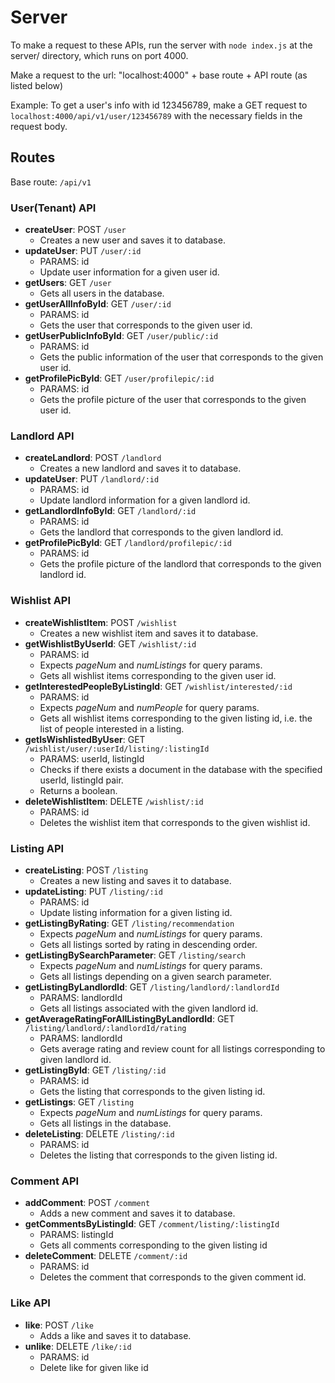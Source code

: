 # Server

To make a request to these APIs, run the server with `node index.js` at the server/ directory, which runs on port 4000.

Make a request to the url: "localhost:4000" + base route + API route (as listed below)

Example: To get a user's info with id 123456789, make a GET request to `localhost:4000/api/v1/user/123456789` with the necessary fields in the request body.

## Routes
Base route: `/api/v1`

### __User(Tenant)__ API
- **createUser**: POST `/user`
    - Creates a new user and saves it to database.
- **updateUser**: PUT `/user/:id`
    - PARAMS: id
    - Update user information for a given user id.
- **getUsers**: GET `/user`
    - Gets all users in the database.
- **getUserAllInfoById**: GET `/user/:id`
    - PARAMS: id
    - Gets the user that corresponds to the given user id.
- **getUserPublicInfoById**: GET `/user/public/:id`
    - PARAMS: id
    - Gets the public information of the user that corresponds to the given user id.
- **getProfilePicById**: GET `/user/profilepic/:id`
    - PARAMS: id
    - Gets the profile picture of the user that corresponds to the given user id.

### __Landlord API__
- **createLandlord**: POST `/landlord`
    - Creates a new landlord and saves it to database.
- **updateUser**: PUT `/landlord/:id`
    - PARAMS: id
    - Update landlord information for a given landlord id.
- **getLandlordInfoById**: GET `/landlord/:id`
    - PARAMS: id
    - Gets the landlord that corresponds to the given landlord id.
- **getProfilePicById**: GET `/landlord/profilepic/:id`
    - PARAMS: id
    - Gets the profile picture of the landlord that corresponds to the given landlord id.

### __Wishlist API__
- **createWishlistItem**: POST `/wishlist`
    - Creates a new wishlist item and saves it to database.
- **getWishlistByUserId**: GET `/wishlist/:id`
    - PARAMS: id
    - Expects *pageNum* and *numListings* for query params.
    - Gets all wishlist items corresponding to the given user id.
- **getInterestedPeopleByListingId**: GET `/wishlist/interested/:id`
    - PARAMS: id
    - Expects *pageNum* and *numPeople* for query params.
    - Gets all wishlist items corresponding to the given listing id, i.e. the list of people interested in a listing.
- **getIsWishlistedByUser**: GET `/wishlist/user/:userId/listing/:listingId`
    - PARAMS: userId, listingId
    - Checks if there exists a document in the database with the specified userId, listingId pair.
    - Returns a boolean.
- **deleteWishlistItem**: DELETE `/wishlist/:id`
    - PARAMS: id
    - Deletes the wishlist item that corresponds to the given wishlist id.

### __Listing API__
- **createListing**: POST `/listing`
    - Creates a new listing and saves it to database.
- **updateListing**: PUT `/listing/:id`
    - PARAMS: id
    - Update listing information for a given listing id.
- **getListingByRating**: GET `/listing/recommendation`
    - Expects *pageNum* and *numListings* for query params.
    - Gets all listings sorted by rating in descending order.
- **getListingBySearchParameter**: GET `/listing/search`
    - Expects *pageNum* and *numListings* for query params.
    - Gets all listings depending on a given search parameter.
- **getListingByLandlordId**: GET `/listing/landlord/:landlordId`
    - PARAMS: landlordId
    - Gets all listings associated with the given landlord id.
- **getAverageRatingForAllListingByLandlordId**: GET `/listing/landlord/:landlordId/rating`
    - PARAMS: landlordId
    - Gets average rating and review count for all listings corresponding to given landlord id.
- **getListingById**: GET `/listing/:id`
    - PARAMS: id
    - Gets the listing that corresponds to the given listing id.
- **getListings**: GET `/listing`
    - Expects *pageNum* and *numListings* for query params.
    - Gets all listings in the database.
- **deleteListing**: DELETE `/listing/:id`
    - PARAMS: id
    - Deletes the listing that corresponds to the given listing id.

### __Comment API__
- **addComment**: POST `/comment`
    - Adds a new comment and saves it to database.
- **getCommentsByListingId**: GET `/comment/listing/:listingId`
    - PARAMS: listingId
    - Gets all comments corresponding to the given listing id
- **deleteComment**: DELETE `/comment/:id`
    - PARAMS: id
    - Deletes the comment that corresponds to the given comment id.

### __Like API__
- **like**: POST `/like`
    - Adds a like and saves it to database.
- **unlike**: DELETE `/like/:id`
    - PARAMS: id
    - Delete like for given like id

